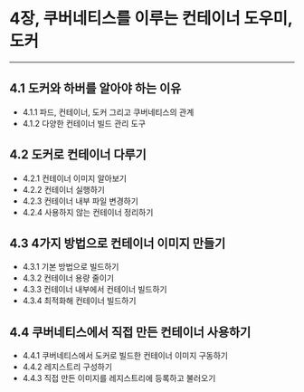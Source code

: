 # 4장, 쿠버네티스를 이루는 컨테이너 도우미, 도커
---
## 4.1 도커와 하버를 알아야 하는 이유
- 4.1.1 파드, 컨테이너, 도커 그리고 쿠버네티스의 관계
- 4.1.2 다양한 컨테이너 빌드 관리 도구
## 4.2 도커로 컨테이너 다루기
- 4.2.1 컨테이너 이미지 알아보기
- 4.2.2 컨테이너 실행하기
- 4.2.3 컨테이너 내부 파일 변경하기
- 4.2.4 사용하지 않는 컨테이너 정리하기
## 4.3 4가지 방법으로 컨테이너 이미지 만들기
- 4.3.1 기본 방법으로 빌드하기
- 4.3.2 컨테이너 용량 줄이기
- 4.3.3 컨테이너 내부에서 컨테이너 빌드하기
- 4.3.4 최적화해 컨테이너 빌드하기
## 4.4 쿠버네티스에서 직접 만든 컨테이너 사용하기
- 4.4.1 쿠버네티스에서 도커로 빌드한 컨테이너 이미지 구동하기
- 4.4.2 레지스트리 구성하기
- 4.4.3 직접 만든 이미지를 레지스트리에 등록하고 불러오기 
